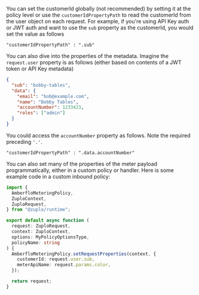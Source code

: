 You can set the customerId globally (not recommended) by setting it at the policy level or use the `customerIdPropertyPath` to read the customerId from the user object on each request. For example, if you're using API Key auth or JWT auth and want to use the `sub` property as the customerId, you would set the value as follows

`"customerIdPropertyPath" : ".sub"`

You can also dive into the properties of the metadata. Imagine the `request.user` property is as follows (either based on contents of a JWT token or API Key metadata)

```json
{
  "sub": "bobby-tables",
  "data": {
    "email": "bob@example.com",
    "name": "Bobby Tables",
    "accountNumber": 1233423,
    "roles": ["admin"]
  }
}
```

You could access the `accountNumber` property as follows. Note the required preceding `'.'`.

`"customerIdPropertyPath" : ".data.accountNumber"`

You can also set many of the properties of the meter payload programmatically, either in a custom policy or handler. Here is some example code in a custom inbound policy:

```ts
import {
  AmberfloMeteringPolicy,
  ZuploContext,
  ZuploRequest,
} from "@zuplo/runtime";

export default async function (
  request: ZuploRequest,
  context: ZuploContext,
  options: MyPolicyOptionsType,
  policyName: string
) {
  AmberfloMeteringPolicy.setRequestProperties(context, {
    customerId: request.user.sub,
    meterApiName: request.params.color,
  });

  return request;
}
```

